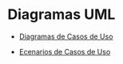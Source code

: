 # Diagramas UML

- [Diagramas de Casos de Uso](/diagramas/02-casos-de-uso/diagramas_de_casos_de_uso.md)

- [Ecenarios de Casos de Uso](../diagramas/01-diagrama-clases/03-escenarios-casos-de-uso/escenarios_de_casos_de_uso.md)
